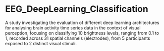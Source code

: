# EEG_DeepLearning_Classification
A study investigating the evaluation of different deep learning architectures for analysing brain activity time series data in the context of visual perception, focusing on classifying 10 brightness levels, ranging from 0.1 to 1, recorded across 31 spatial channels (electrodes), from 5 participants exposed to 2 distinct visual stimuli.
